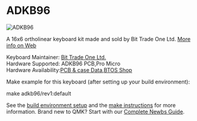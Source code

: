 # ADKB96

![ADKB96](http://bit-trade-one.co.jp/selfmadekb/wp-content/uploads/sites/6/2019/04/3_ADKB96-%E8%A3%BD%E5%93%81%E3%83%88%E3%83%83%E3%83%97.png)  

A 16x6 ortholinear keyboard kit made and sold by Bit Trade One Ltd. [More info on Web](http://bit-trade-one.co.jp/selfmadekb/adkb96/)  

Keyboard Maintainer: [Bit Trade One Ltd.](http://bit-trade-one.co.jp/)  
Hardware Supported: ADKB96 PCB,Pro Micro  
Hardware Availability:[PCB & case Data](https://github.com/bit-trade-one/ADKB96-hardware),[BTOS Shop](http://btoshop.jp/2019/04/11/4562469772424/)  

Make example for this keyboard (after setting up your build environment):  

  make adkb96/rev1:default  

See the [build environment setup](https://docs.qmk.fm/#/getting_started_build_tools) and the [make instructions](https://docs.qmk.fm/#/getting_started_make_guide) for more information. Brand new to QMK? Start with our [Complete Newbs Guide](https://docs.qmk.fm/#/newbs).  
